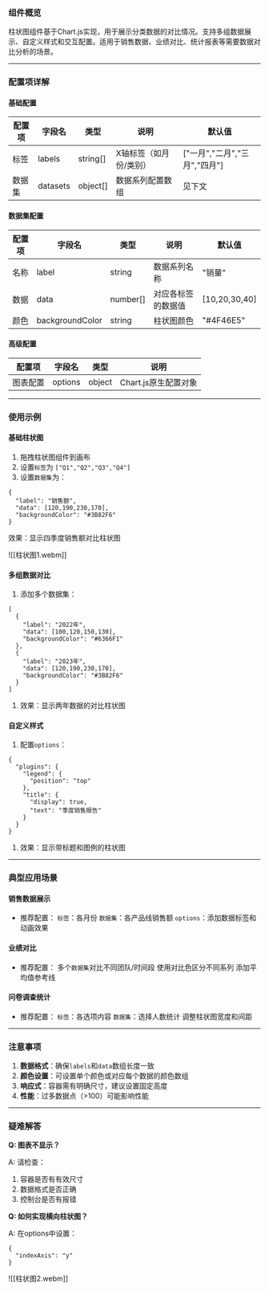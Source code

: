 ### 组件概览

柱状图组件基于Chart.js实现，用于展示分类数据的对比情况。支持多组数据展示、自定义样式和交互配置。适用于销售数据、业绩对比、统计报表等需要数据对比分析的场景。

---

### 配置项详解

#### 基础配置

| **配置项** | **字段名**  | **类型**   | **说明**       | **默认值**               |
| ------- | -------- | -------- | ------------ | --------------------- |
| 标签      | labels   | string[] | X轴标签（如月份/类别） | ["一月","二月","三月","四月"] |
| 数据集     | datasets | object[] | 数据系列配置数组     | 见下文                   |

#### 数据集配置

| **配置项** | **字段名**         | **类型**   | **说明**    | **默认值**       |
| ------- | --------------- | -------- | --------- | ------------- |
| 名称      | label           | string   | 数据系列名称    | "销量"          |
| 数据      | data            | number[] | 对应各标签的数据值 | [10,20,30,40] |
| 颜色      | backgroundColor | string   | 柱状图颜色     | "#4F46E5"     |

#### 高级配置

| **配置项** | **字段名** | **类型** | **说明**         |
| ------- | ------- | ------ | -------------- |
| 图表配置    | options | object | Chart.js原生配置对象 |

---

### 使用示例

#### 基础柱状图

1. 拖拽柱状图组件到画布
2. 设置`标签`为 `["Q1","Q2","Q3","Q4"]` 
3. 设置`数据集`为：
```
{
  "label": "销售额",
  "data": [120,190,230,170],
  "backgroundColor": "#3B82F6"
}
```

效果：显示四季度销售额对比柱状图

![[柱状图1.webm]]

#### 多组数据对比

1. 添加多个数据集：

```
[
  {
    "label": "2022年",
    "data": [100,120,150,130],
    "backgroundColor": "#6366F1"
  },
  {
    "label": "2023年",
    "data": [120,190,230,170],
    "backgroundColor": "#3B82F6"
  }
]
```

1. 效果：显示两年数据的对比柱状图

#### 自定义样式

1. 配置`options`：

```
{
  "plugins": {
    "legend": {
      "position": "top"
    },
    "title": {
      "display": true,
      "text": "季度销售报告"
    }
  }
}
```

1. 效果：显示带标题和图例的柱状图

---

### 典型应用场景

#### 销售数据展示

- 推荐配置： `标签`：各月份 `数据集`：各产品线销售额 `options`：添加数据标签和动画效果

#### 业绩对比

- 推荐配置： 多个`数据集`对比不同团队/时间段 使用对比色区分不同系列 添加平均值参考线

#### 问卷调查统计

- 推荐配置： `标签`：各选项内容 `数据集`：选择人数统计 调整柱状图宽度和间距

---

### 注意事项

1. **数据格式**：确保`labels`和`data`数组长度一致
2. **颜色设置**：可设置单个颜色或对应每个数据的颜色数组
3. **响应式**：容器需有明确尺寸，建议设置固定高度
4. **性能**：过多数据点（>100）可能影响性能

---

### 疑难解答

**Q: 图表不显示？**

A: 请检查：

1. 容器是否有有效尺寸
2. 数据格式是否正确
3. 控制台是否有报错

**Q: 如何实现横向柱状图？**

A: 在options中设置：
```
{
  "indexAxis": "y"
}
```

![[柱状图2.webm]]
